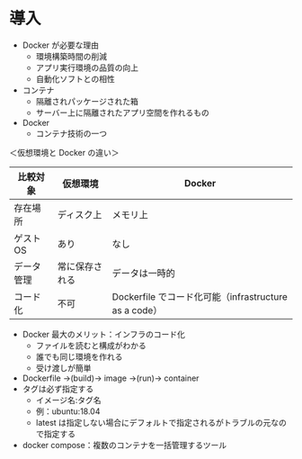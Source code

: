# 導入

- Docker が必要な理由
  - 環境構築時間の削減
  - アプリ実行環境の品質の向上
  - 自動化ソフトとの相性
- コンテナ
  - 隔離されパッケージされた箱
  - サーバー上に隔離されたアプリ空間を作れるもの
- Docker
  - コンテナ技術の一つ

＜仮想環境と Docker の違い＞

| 比較対象 | 仮想環境 | Docker |
| --- | --- | --- |
| 存在場所 | ディスク上 | メモリ上 |
| ゲストOS | あり | なし |
| データ管理 | 常に保存される | データは一時的 |
| コード化 | 不可 | Dockerfile でコード化可能（infrastructure as a code） |

- Docker 最大のメリット：インフラのコード化
  - ファイルを読むと構成がわかる
  - 誰でも同じ環境を作れる
  - 受け渡しが簡単
- Dockerfile →(build)→ image →(run)→ container
- タグは必ず指定する
  - イメージ名:タグ名
  - 例：ubuntu:18.04
  - latest は指定しない場合にデフォルトで指定されるがトラブルの元なので指定する
- docker compose：複数のコンテナを一括管理するツール
